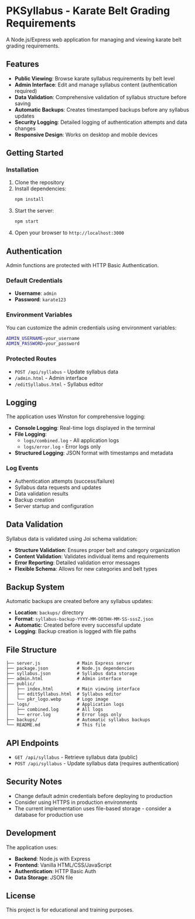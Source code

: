 # PKSyllabus - Karate Belt Grading Requirements

A Node.js/Express web application for managing and viewing karate belt grading requirements.

## Features

- **Public Viewing**: Browse karate syllabus requirements by belt level
- **Admin Interface**: Edit and manage syllabus content (authentication required)
- **Data Validation**: Comprehensive validation of syllabus structure before saving
- **Automatic Backups**: Creates timestamped backups before any syllabus updates
- **Security Logging**: Detailed logging of authentication attempts and data changes
- **Responsive Design**: Works on desktop and mobile devices

## Getting Started

### Installation

1. Clone the repository
2. Install dependencies:
   ```bash
   npm install
   ```
3. Start the server:
   ```bash
   npm start
   ```
4. Open your browser to `http://localhost:3000`

## Authentication

Admin functions are protected with HTTP Basic Authentication.

### Default Credentials
- **Username**: `admin`
- **Password**: `karate123`

### Environment Variables
You can customize the admin credentials using environment variables:
```bash
ADMIN_USERNAME=your_username
ADMIN_PASSWORD=your_password
```

### Protected Routes
- `POST /api/syllabus` - Update syllabus data
- `/admin.html` - Admin interface
- `/editSyllabus.html` - Syllabus editor

## Logging

The application uses Winston for comprehensive logging:

- **Console Logging**: Real-time logs displayed in the terminal
- **File Logging**: 
  - `logs/combined.log` - All application logs
  - `logs/error.log` - Error logs only
- **Structured Logging**: JSON format with timestamps and metadata

### Log Events
- Authentication attempts (success/failure)
- Syllabus data requests and updates
- Data validation results
- Backup creation
- Server startup and configuration

## Data Validation

Syllabus data is validated using Joi schema validation:

- **Structure Validation**: Ensures proper belt and category organization
- **Content Validation**: Validates individual items and requirements
- **Error Reporting**: Detailed validation error messages
- **Flexible Schema**: Allows for new categories and belt types

## Backup System

Automatic backups are created before any syllabus updates:

- **Location**: `backups/` directory
- **Format**: `syllabus-backup-YYYY-MM-DDTHH-MM-SS-sssZ.json`
- **Automatic**: Created before every successful update
- **Logging**: Backup creation is logged with file paths

## File Structure

```
├── server.js              # Main Express server
├── package.json           # Node.js dependencies
├── syllabus.json          # Syllabus data storage
├── admin.html             # Admin interface
├── public/
│   ├── index.html         # Main viewing interface
│   ├── editSyllabus.html  # Syllabus editor
│   └── pkr_logo.webp      # Logo image
├── logs/                  # Application logs
│   ├── combined.log       # All logs
│   └── error.log          # Error logs only
├── backups/               # Automatic syllabus backups
└── README.md              # This file
```

## API Endpoints

- `GET /api/syllabus` - Retrieve syllabus data (public)
- `POST /api/syllabus` - Update syllabus data (requires authentication)

## Security Notes

- Change default admin credentials before deploying to production
- Consider using HTTPS in production environments
- The current implementation uses file-based storage - consider a database for production use

## Development

The application uses:
- **Backend**: Node.js with Express
- **Frontend**: Vanilla HTML/CSS/JavaScript
- **Authentication**: HTTP Basic Auth
- **Data Storage**: JSON file

## License

This project is for educational and training purposes.
